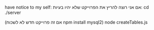 have notice to my self:
אם אני רוצה להריץ את הפרוייקט שלא יהיו בעיות:
cd ./server

(אם זה פרוייקט חדש לא לשכוח npm install mysql2)
node createTables.js
